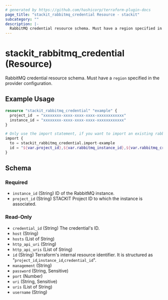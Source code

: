 ```yaml
---
# generated by https://github.com/hashicorp/terraform-plugin-docs
page_title: "stackit_rabbitmq_credential Resource - stackit"
subcategory: ""
description: |-
  RabbitMQ credential resource schema. Must have a region specified in the provider configuration.
---
```


# stackit_rabbitmq_credential (Resource)

RabbitMQ credential resource schema. Must have a `region` specified in the provider configuration.

## Example Usage

```terraform
resource "stackit_rabbitmq_credential" "example" {
  project_id  = "xxxxxxxx-xxxx-xxxx-xxxx-xxxxxxxxxxxx"
  instance_id = "xxxxxxxx-xxxx-xxxx-xxxx-xxxxxxxxxxxx"
}

# Only use the import statement, if you want to import an existing rabbitmq credential
import {
  to = stackit_rabbitmq_credential.import-example
  id = "${var.project_id},${var.rabbitmq_instance_id},${var.rabbitmq_credential_id}"
}
```

<!-- schema generated by tfplugindocs -->
## Schema

### Required

- `instance_id` (String) ID of the RabbitMQ instance.
- `project_id` (String) STACKIT Project ID to which the instance is associated.

### Read-Only

- `credential_id` (String) The credential's ID.
- `host` (String)
- `hosts` (List of String)
- `http_api_uri` (String)
- `http_api_uris` (List of String)
- `id` (String) Terraform's internal resource identifier. It is structured as "`project_id`,`instance_id`,`credential_id`".
- `management` (String)
- `password` (String, Sensitive)
- `port` (Number)
- `uri` (String, Sensitive)
- `uris` (List of String)
- `username` (String)

